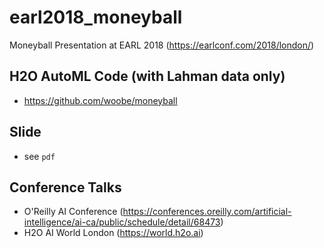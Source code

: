 # earl2018_moneyball
Moneyball Presentation at EARL 2018 (https://earlconf.com/2018/london/)


## H2O AutoML Code (with Lahman data only)

- https://github.com/woobe/moneyball


## Slide

- see `pdf`


## Conference Talks

- O'Reilly AI Conference (https://conferences.oreilly.com/artificial-intelligence/ai-ca/public/schedule/detail/68473)
- H2O AI World London (https://world.h2o.ai)
